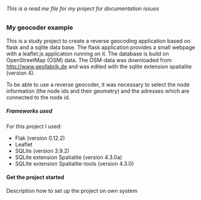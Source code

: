 ###### This is a read me file for my project for documentation issues

### My geocoder example

This is a study project to create a reverse geocoding application based on flask and a sqlite data base. The flask application provides a small webpage with a leaflet.js application running on it. The database is build on OpenStreetMap (OSM) data. The OSM-data was downloaded from <http://www.geofabrik.de> and was edited with the sqlite extension spatialite (version 4). 

To be able to use a reverse geocoder, it was necessary to select the node information (the node ids and their geometry) and the adresses which are connected to the node id. 


##### Frameworks used

For this project I used: 

- Flak (version 0.12.2)
- Leaflet 
- SQLite (version 3.9.2)
- SQLite extension Spatialite (version 4.3.0a)
- SQLIte extension Spatialite-tools (version 4.3.0)


#### Get the project started

Description how to set up the project on own system
